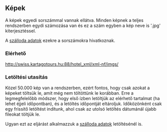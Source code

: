 ## Képek

A képek egyedi sorszámmal vannak ellátva. Minden képnek a teljes rendszerben egydi számozása van és ez a szám egyben a kép neve is '.jpg' kiterjesztéssel.

A [szálloda adatok](HotelsInfo.md) ezekre a sorszámokra hivatkoznak.

### Elérhető

http://swiss.kartagotours.hu:88/hotel_xml/xml-nf/imgs/

### Letöltési utasítás

Közel 50.000 kép van a rendszerben, ezért fontos, hogy csak azokat a képeket töltsük le, amit még nem töltöttünk le korábban.
Erre a legmegfelelőbb módszer, hogy első ízben letöltjük az elérhető tartalmat (ha lehet éjjeli időpontban), és a letöltés időpontját eltároljuk.
Időközönként csak egy frissítő letöltést indítunk, ahol csak az utolsó letöltés dátumánál újabb fileokat töltjük le.

Ugyan ezt az eljárást alkalmazzuk a [szálloda adatok](HotelsInfo.md) letöltésénél is.